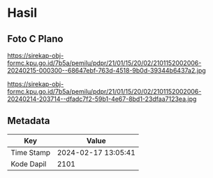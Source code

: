 # Hasil

## Foto C Plano

https://sirekap-obj-formc.kpu.go.id/7b5a/pemilu/pdpr/21/01/15/20/02/2101152002006-20240215-000300--68647ebf-763d-4518-9b0d-39344b6437a2.jpg

https://sirekap-obj-formc.kpu.go.id/7b5a/pemilu/pdpr/21/01/15/20/02/2101152002006-20240214-203714--dfadc7f2-59b1-4e67-8bd1-23dfaa7123ea.jpg


## Metadata

| Key        | Value               |
| ---------- | ------------------- |
| Time Stamp | 2024-02-17 13:05:41 |
| Kode Dapil | 2101                |



